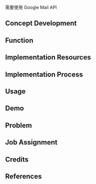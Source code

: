 需要使用 Google Mail API
## Concept Development


## Function


## Implementation Resources


## Implementation Process


## Usage


## Demo


## Problem


## Job Assignment


## Credits


## References
